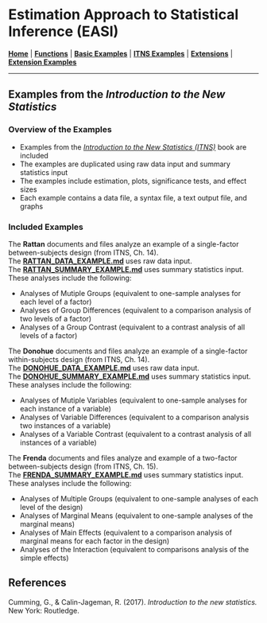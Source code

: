 # Estimation Approach to Statistical Inference (EASI)

[**Home**](https://github.com/cwendorf/EASI/) | 
[**Functions**](https://github.com/cwendorf/EASI/tree/master/A-Functions) | 
[**Basic Examples**](https://github.com/cwendorf/EASI/tree/master/B-BasicExamples) | 
[**ITNS Examples**](https://github.com/cwendorf/EASI/tree/master/C-ITNSExamples) | 
[**Extensions**](https://github.com/cwendorf/EASI/tree/master/D-Extensions) | 
[**Extension Examples**](https://github.com/cwendorf/EASI/tree/master/E-ExtensionExamples) 

---

## Examples from the _Introduction to the New Statistics_

### Overview of the Examples

- Examples from the _[Introduction to the New Statistics (ITNS)](https://thenewstatistics.com/itns/ "Introduction to the New Statistics")_ book are included
- The examples are duplicated using raw data input and summary statistics input
- The examples include estimation, plots, significance tests, and effect sizes
- Each example contains a data file, a syntax file, a text output file, and graphs

### Included Examples

The **Rattan** documents and files analyze an example of a single-factor between-subjects design (from ITNS, Ch. 14).  
The [**RATTAN_DATA_EXAMPLE.md**](./RATTAN_DATA_EXAMPLE.md) uses raw data input.  
The [**RATTAN_SUMMARY_EXAMPLE.md**](./RATTAN_SUMMARY_EXAMPLE.md) uses summary statistics input.  
These analyses include the following:

- Analyses of Mutiple Groups (equivalent to one-sample analyses for each level of a factor)
- Analyses of Group Differences (equivalent to a comparison analysis of two levels of a factor)
- Analyses of a Group Contrast (equivalent to a contrast analysis of all levels of a factor)

The **Donohue** documents and files analyze an example of a single-factor within-subjects design (from ITNS, Ch. 14).  
The [**DONOHUE_DATA_EXAMPLE.md**](./DONOHUE_DATA_EXAMPLE.md) uses raw data input.  
The [**DONOHUE_SUMMARY_EXAMPLE.md**](./DONOHUE_SUMMARY_EXAMPLE.md) uses summary statistics input.  
These analyses include the following:

- Analyses of Mutiple Variables (equivalent to one-sample analyses for each instance of a variable)
- Analyses of Variable Differences (equivalent to a comparison analysis two instances of a variable)
- Analyses of a Variable Contrast (equivalent to a contrast analysis of all instances of a variable)

The **Frenda** documents and files analyze and example of a two-factor between-subjects design (from ITNS, Ch. 15).  
The [**FRENDA_SUMMARY_EXAMPLE.md**](./FRENDA_SUMMARY_EXAMPLE.md) uses summary statistics input.  
These analyses include the following:

- Analyses of Multiple Groups (equivalent to one-sample analyses of each level of the design)
- Analyses of Marginal Means (equivalent to one-sample analyses of the marginal means)
- Analyses of Main Effects (equivalent to a comparison analysis of marginal means for each factor in the design)
- Analyses of the Interaction (equivalent to comparisons analysis of the simple effects)

## References

Cumming, G., & Calin-Jageman, R. (2017). _Introduction to the new statistics._ New York: Routledge.
